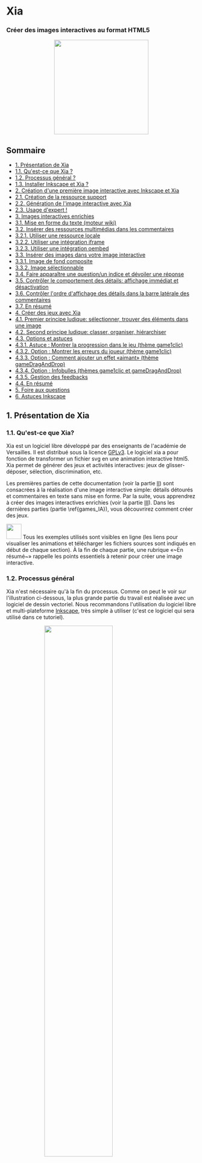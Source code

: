 # Xia
### Créer des images interactives au format HTML5

<img src='../images/xia-logo.png' style='display:block;margin:0 auto;width:250px'>

## Sommaire

- [1. Présentation de Xia](#presentation)
 - [1.1. Qu'est-ce que Xia ?](#quest-ce-que-xia)
 - [1.2. Processus général ?](#processus-general)
 - [1.3. Installer Inkscape et Xia ?](#installer-inkscape-et-xia)
- [2. Création d'une première image interactive avec Inkscape et Xia](#creation-dune-premiere-image-interactive)
 - [2.1. Création de la ressource support](#creation-ressource-support)
 - [2.2. Génération de l'image interactive avec Xia](#generation-image-interactive)
 - [2.3. Usage d'expert !](#export-ligne-de-commande)
- [3. Images interactives enrichies](#images-interactives-enrichies)
 - [3.1. Mise en forme du texte (moteur wiki)](#mise-en-forme-du-texte)
 - [3.2. Insérer des ressources multimédias dans les commentaires](#inserer-ressources-multimedia)
  - [3.2.1. Utiliser une ressource locale](#ressource-multimedia-locale)
  - [3.2.2. Utiliser une intégration iframe](#ressource-multimedia-iframe)
  - [3.2.3. Utiliser une intégration oembed](#ressource-multimedia-oembed)
 - [3.3. Insérer des images dans votre image interactive](#inserer-des-images)
  - [3.3.1. Image de fond composite](#image-de-fond-composite)
  - [3.3.2. Image sélectionnable](#image-selectionnable)
 - [3.4. Faire apparaître une question/un indice et dévoiler une réponse](#question-reponse)
 - [3.5. Contrôler le comportement des détails: affichage immédiat et désactivation](#comportement-details)
 - [3.6. Contrôler l'ordre d'affichage des détails dans la barre latérale des commentaires](#ordre-details)
 - [3.7. En résumé](#resume-images-enrichies)
- [4. Créer des jeux avec Xia](#creer-des-jeux)
 - [4.1. Premier principe ludique: sélectionner, trouver des éléments dans une image](#game-one-clic)
 - [4.2. Second principe ludique: classer, organiser, hiérarchiser](#game-drag-and-drop)
 - [4.3. Options et astuces](#jeux-options-et-astuces)
  - [4.3.1. Astuce : Montrer la progression dans le jeu (thème game1clic)](#jeux-astuce-progression)
  - [4.3.2. Option : Montrer les erreurs du joueur (thème game1clic)](#jeux-options-score2)
  - [4.3.3. Option : Comment ajouter un effet «aimant» (thème gameDragAndDrop)](#jeux-options-magnet)
  - [4.3.4. Option : Infobulles (thèmes game1clic et gameDragAndDrop)](#jeux-options-infobulles)
  - [4.3.5. Gestion des feedbacks](#gestion-feedbacks)
  - [4.4. En résumé](#jeux-resume)
- [5. Foire aux questions](#faq)
- [6. Astuces Inkscape](#astuces)

## 1. Présentation de Xia <a name="presentation"></a>

### 1.1. Qu'est-ce que Xia? <a name="quest-ce-que-xia"></a>

Xia est un logiciel libre développé par des enseignants de l'académie de Versailles. Il est distribué sous la licence [GPLv3](http://www.gnu.org/copyleft/gpl.html). Le logiciel xia a pour fonction de transformer un fichier svg en une animation interactive html5. Xia permet de générer des jeux et activités interactives: jeux de glisser-déposer, sélection, discrimination, etc.

Les premières parties de cette documentation (voir la partie [II](#first_image)) sont consacrées à la réalisation d'une image interactive simple: détails détourés et commentaires en texte sans mise en forme. Par la suite, vous apprendrez à créer des images interactives enrichies (voir la partie [III](#enriched_IA)). Dans les dernières parties (partie \ref{games_IA}), vous découvrirez comment créer des jeux.

<img src='../images/alert_green.png' width='40'>
Tous les exemples utilisés sont visibles en ligne (les liens pour visualiser les animations et télécharger les fichiers sources sont indiqués en début de chaque section). À la fin de chaque partie, une rubrique «~En résumé~» rappelle les points essentiels à retenir pour créer une image interactive.


### 1.2. Processus général <a name="processus-general"></a>

Xia n'est nécessaire qu'à la fin du processus. Comme on peut le voir sur l'illustration ci-dessous, la plus grande partie du travail est réalisée avec un logiciel de dessin vectoriel. Nous recommandons l'utilisation du logiciel libre et multi-plateforme [Inkscape](http://www.inkscape.org/), très simple à utiliser (c'est ce logiciel qui sera utilisé dans ce tutoriel).

<img src='../images/processus-fr.png' style='display:block;margin:0 auto;width:60%;'>

<img src='../images/alert_green.png' width='40'>
Si vous possédez des projets créés avec le logiciel ImagesActives (fichiers possédant une extension .xia), vous pouvez changer l'extension de ces fichiers en .zip, les dézipper, récupérer le fichier svg se trouvant dans le répertoire ainsi obtenu et ouvrir celui-ci avec Inkscape. Si vous utilisez GNU/Linux, explorez le fichier «.xia» et récupérez le fichier «.svg».


### 1.3. Installer Inkscape et Xia <a name="installer-inkscape-et-xia"></a>

L'installation d'Inkscape et de Xia sont les seuls prérequis pour la poursuite de la lecture de cette documentation. Vous trouverez les informations nécessaires à l'installation d'Inkscape sur le site web du projet https://inkscape.org/fr/telecharger/.

Installez impérativement Inkscape en premier, puis Xia, sous peine de ne pas être en mesure d'accéder à Xia directement dans Inkscape.

## 2. Création d'une première image interactive avec Inkscape et Xia <a name='creation-dune-premiere-image-interactive'></a>

### 2.1. Création de la ressource support <a name='creation-ressource-support'></a>

<img src='../images/alert_yellow.png' width='40'>
Visualisez l' [image interactive](https://xia.dane.ac-versailles.fr/demo/tuto/xia1) créée pour cette partie de la documentation. Téléchargez le fichier source au format
[svg](https://xia.dane.ac-versailles.fr/demo/tuto/xia1/svg/xia1.svg).


Les manipulations décrites dans cette partie de la documentation vous permettront de créer une image interactive «basique», comprenant:
- Détails zoomables
- Commentaires uniquement constitués de texte non mis en forme

Une fois l'image choisie, ouvrez-la dans Inkscape -> Fichier -> Ouvrir  

Quand Inkscape vous demande de choisir **Lier** et **Incorporer l'image**, choisissez **Incorporer**.

Les informations renseignées dans les **Métadonnées du document** (menu **Fichier**) seront conservées dans l'animation générée : titre, créateur, droits, etc. Il est donc fortement conseillé de renseigner ces informations. Le rendu est visible sur l'image ci-dessous :

<img src='../images/ia_title.png' style='display:block;margin:0 auto;width:90%;'>

Le titre renseigné dans les métadonnées du document apparait au-dessus de l'image interactive et donnent son nom à la page web l'affichant. Le créateur et les droits associés apparaissent dans la pop up accessible via l'icône «**i**» située à droite du titre de l'image interactive.

Vous pouvez sauvegarder votre projet au format svg dès le début du travail, en allant dans le menu -> Fichier -> Enregistrer.

Vous pouvez, par souci de clarté, supprimer l'extension d'origine de votre image dans le champ **Nom** de la fenêtre de dialogue. Enfin, dans le menu déroulant, choisissez le format de fichier Inkscape svg:

**SVG Inkscape (*.svg)**

De nombreux outils d'Inkscape peuvent être utilisés pour détourer les détails qui deviendront actifs dans l'animation générée par Xia. Parmi ceux-ci:
- ![rectangle](../images/square.png) Créer des rectangles et des carrés
- ![cercle](../images/circles.png) Créer des cercles, des ellipses et des arcs
- ![ligne](../images/line.png) Dessiner des lignes à main levée
- ![ligne](../images/bezier.png) Tracer des courbes de Bézier et des segments de droite

Sans rentrer dans le détail du fonctionnement de ces différents outils (Pour cela, lire le [manuel d'inkscape](http://inkscape.org/doc/shapes/tutorial-shapes.fr.html) ou le [manuel Floss](http://en.flossmanuals.net/inkscape/)), sachez que l'outil **Tracer des courbes de Bézier et des segments de droite** permet de détourer "clic par clic" (les points de construction du polygone sont alors appelés des «**nœuds**»). Vous pouvez refermer votre polygone en cliquant sur le premier nœud de ce même polygone. Vous pouvez dessiner des **Courbes de Bézier** en gardant le clic de votre souris enfoncé après avoir créé un nœud, puis en déplaçant le curseur pour faire apparaître les poignées de contrôle afin de modifier la forme de la courbe.

<img src='../images/alert_red.png' width='40'>
Si vous laissez une forme ouverte dans Inkscape (une courbe par exemple), Xia refermera automatiquement celle-ci en joignant son point de départ et d'arrivée.

<img src='../images/alert_red.png' width='40'>
L'ordre de création des détails dans Inkscape sera respecté dans l'image interactive au format html5 (par exemple, le premier détail détouré dans Inkscape apparaîtra en haut dans le modèle accordéon ou en numéro 1 dans le modèle boutons).

Une fois les détails détourés (La couleur du contour des détails dans l'animation générée par Xia sera la même que celle choisie dans Inkscape), vous pouvez les sélectionner avec l'outil **Sélectionner et transformer des objets** afin de les redimensionner, les déplacer, etc.

<img src='../images/alert_green.png' width='40'>
Si vous avez des difficultés pour sélectionner un détail que vous avez détouré, appliquez-lui une couleur de fond. N'importe quelle couleur fera l'affaire, sauf noir et blanc (pour comprendre pourquoi, lisez la rubrique \ref{white_black_background}).


Vous pouvez accéder aux **Propriétés de l'objet** par un clic-droit sur le détail détouré. À partir de là, vous accédez à une fenêtre de dialogue vous permettant d'ajouter le texte qui sera associé au détail dans l'image interactive:

<img src='../images/object_properties.png' style='display:block;margin:0 auto;width:50%;'>

Les deux champs devant nécessairement être renseignés dans cette fenêtre sont les champs **Titre** et **Description**. Le titre deviendra celui du détail, la description son commentaire. N'oubliez pas de cliquer sur le bouton **Définir** avant de fermer la fenêtre des **Propriétés de l'objet**.

Le processus décrit ci-dessus doit également être effectué avec l'image de fond: le titre et la description de celle-ci serviront d'introduction générale à l'image interactive (il s'agit d'un titre et d'un commentaire qui ne sont pas reliés à un détail particulier).

### 2.2. Génération de l'image interactive avec Xia <a name='generation-image-interactive'></a>

Quand tous les détails sont détourés et leurs métadonnées renseignées, Xia peut être lancé en cliquant sur `> Extensions > Exporter > Xia édu`.

<img src='../images/chemin-xia-inkscape_V2.png' style='display:block;margin:0 auto;width:90%;'>

Choisissez un modèle d'export et un répertoire d'enregistrement de l'image interactive.

En cliquant sur l'une des icônes des modèles d'export, vous générez un fichier `html`. Double-cliquez dessus pour l'ouvrir dans votre navigateur pour voir votre image interactive au format html5.

<img src='../images/alert_red.png' width='40'>
La ressource ainsi générée nécessite un accès internet pour fonctionner pleinement.


<img src='../images/interface_xia2.png' style='display:block;margin:0 auto;width:90%;'>

## 2.3. Usage d'expert ! <a name='export-ligne-de-commande'></a>

Vous pouvez générer vos animations html5 en utilisant le `terminal` avec la commande **xia**. Les paramètres à utiliser sont **--input** pour indiquer le fichier en entrée, **--output** pour indiquer le répertoire d'export, **--theme** pour indiquer le thème choisi.


**Avec GNU/Linux**, pour un export fichier unique utilisant le thème accordionBlack :
```
xia --input monfichier.svg --output ~/export --theme accordionBlack --export singlefile --quality 3
```

**Avec Mac OS X**, pour un export utilisable sans connexion internet, utilisant le thème gameDragAndDrop :

```
cd /Applications/xia.app/Contents/Resources/
python xia.py --input monfichier.svg --output ~/export --theme gameDragAndDrop
```

**Avec Windows**, pour un export fichier unique utilisant le thème accordionBlack, il faut utiliser l'outil XIA version portable (téléchargeable sur le site de XIA). Une fois l'archive zip décompressée,(supposons que vous l'ayez fait dans xia-windows), il faut éditer le fichier `xia-windows/xia/xia.bat` comme suit :


<img src='../images/windows-commandline.png' style='display:block;margin:0 auto;width:90%;'>

Puis double-cliquer sur le fichier `xia.bat` pour lancer l'export.


<a name='enriched_ia'></a>

## 3. Images interactives enrichies <a name='images-interactives-enrichies'></a>

<img src='../images/alert_green.png' width='40'>
Visualisez l'[image interactive](https://xia.dane.ac-versailles.fr/demo/tuto/xia2) créée pour cette partie de la documentation. Téléchargez le fichier source au format [svg](https://xia.dane.ac-versailles.fr/demo/tuto/xia2/svg/xia2.svg).

Dans cette section, l'objectif demeure la création d'une image interactive «**simple**» (autrement dit, dans laquelle un détail fait apparaître un commentaire). Cependant, le texte des commentaires sera enrichi par une mise en forme ou des ressources multimédias.


### 3.1. Mise en forme du texte (moteur Wiki) <a name='mise-en-forme-du-texte'></a>

Pour enrichir le texte et proposer des ressources multimédia, XIA s'appuie sur une syntaxe wiki élémentaire. Comme vous pouvez le constater en comparant les deux captures ci-dessous, il suffit d'ajouter des **marqueurs** spécifiques dans le texte pour réaliser la mise en forme ou simplement écrire les liens vers les ressources à intégrer.


Texte saisi avec les marqueurs wiki :

<img src='../images/pikipiki-fr.png' style='display:block;margin:0 auto;width:90%;'>

Rendu final :

<img src='../images/pikipiki-fr-resultat.png' style='display:block;margin:0 auto;width:90%;'>

#### Syntaxe Wiki et intégration de ressources.

- `***Mettre en gras***`
- `**Mettre en italique**`
- `{{{écrire du texte sans formatage}}}`
- Pour insérer une image qui se trouve sur internet, écrivez simplement le lien vers cette image :
```
https://xia.dane.ac-versailles.fr/img/xia.png
```
- Pour insérer une image qui se trouve à côté de la ressource XIA que vous avez générée, utilisez la syntaxe des chemins relatifs :
```
./mon_image.jpeg
../images/mon_autre_image.jpeg
```

- Pour créer un hyperlien vers le site XIA, saisissez simplement l'url :
```
https://xia.dane.ac-versailles.fr
```
- Pour créer un hyperlien sur un mot ou une expression :
```
[https://xia.dane.ac-versailles.fr SITE XIA]
```
- Pour créer un hyperlien sur une adresse mail, saisissez simplement l'adresse mail :
```
dev-xia@ac-versailles.fr
```

- Utiliser une liste à puces (***Placer un espace devant chaque astérisque***) :
```
 * élément 1
 * élément 2
   * élément 2-1
   * élément 2-2
```

### 3.2. Insérer des ressources multimédias dans les commentaires <a name='inserer-ressources-multimedia'></a>

#### 3.2.1. Utiliser une ressource locale <a name='ressource-multimedia-locale'></a>

L'insertion de ressources multimédias dans les commentaires est chose assez aisée: copiez-collez l'url de la ressource (qu'elle soit absolue ou relative) ou le code iframe du service web utilisé pour héberger votre ressource, et Xia créera automatiquement un lecteur multimédia, pour peu que celle-ci (image, son, vidéo) fasse partie des formats supportés :

- **[Images]** : jpg, jpeg, png, gif
- **[Audio]** : ogg, mp3
- **[Video]** : ogv, webm, mp4

Le lien doit être inséré dans le champ `Description` des `Propriétés de l'objet`.

- **[Lien absolu]** : Si l'url de la ressource est `http://web.crdp.ac-versailles.fr/02546.ogg`, il suffit alors d'écrire cette url dans le champ `Description` des
`Propriétés de l'objet` dans Inkscape.

- **[Lien relatif]** : Si le fichier de la ressource multimédia se trouve dans le répertoire d'export de l'image interactive, ou dans un répertoire contenu dans celui-ci, indiquez simplement le chemin vers le fichier, en considérant le répertoire d'export comme répertoire racine. Par exemple, si le fichier `video.ogv` se trouve dans le répertoire `videos` se trouvant lui-même dans le répertoire de l'image interactive, indiquez :

```
./videos/video.ogv
```

pour créer le lecteur multimédia.


<img src='../images/alert_green.png' width='40'>
Les formats vidéos gérés par Xia ne le sont pas par tous les navigateurs web. Il est donc recommandé d'exporter les vidéos dans les 3 formats supportés (mp4, ogv et webm), et de les téléverser dans le même répertoire. Ainsi, même si un format spécifique est renseigné dans la description (si l'on suit l'exemple précédent: `videos/video.ogv`), si le navigateur est incapable de lire
la ressource, il cherchera automatiquement à lire les fichiers du même nom mais possédant une extension différente (c'est à dire, `video.mp4`  et `video.webm`).

#### 3.2.2. Utiliser une intégration iframe <a name='ressource-multimedia-iframe'></a>

Une autre possibilité consiste à insérer un code `iframe`. Celui-ci sera interprété et le lecteur du service web apparaîtra, donnant accès à la ressource.


#### 3.2.3. Utiliser une intégration oembed <a name='ressource-multimedia-oembed'></a>

Une dernière possibilité, la plus simple de toutes, vous permet d'insérer des ressources en utilisant la technologie `oembed`. Actuellement, XIA sait gérer les services externes suivants :

- **Flickr** : Utilisez directement leur système de partage comme par exemple `https://flic.kr/p/jZ2A12`
- **Scolawebtv** (service de l'académie de Versailles) : Utilisez directement leurs liens oembed comme par exemple `https://scolawebtv.crdp-versailles.fr/?id=3740`
- **WebTv** (service de l'académie de Versailles) : Utilisez directement leurs liens oembed comme par exemple `http://webtv.ac-versailles.fr/spip.php?article1205`

### 3.3. Insérer des images dans votre image interactive <a name='inserer-des-images'></a>

#### 3.3.1. Image de fond composite <a name='image-de-fond-composite'></a>

Après avoir réalisé votre image interactive, vous vous rendez compte qu'il manque des éléments dans votre image de fond. Sachez que vous pouvez a posteriori ajouter d'autres images et ainsi les grouper avec l'image de fond pour constituer une image de fond composite. Pour faire cela :

- Sélectionnez `> Fichier > Importer` dans Inkscape afin d'incorporer votre nouvelle image.
- Sélectionnez votre image de fond et votre nouvelle image en même temps (Utilisez la touche `Shift` au moment de la sélection multiple)
- Groupez ces deux éléments sélectionnés en allant dans le menu `> Objets > Grouper`


#### 3.3.2. Image sélectionnable <a name='image-selectionnable'></a>

Il arrive que vous ayez besoin d'ajouter des commentaires sur votre image qui ne soient pas liés à un détail. Une méthode simple consiste à ajouter une image à votre composition. Par défaut, cette image ne sera visible qu'au survol. Si vous souhaitez la rendre persistante, il suffit d'avoir recours à un artifice : appliquez une couleur de fond blanche sur cette image.
L'image importée n'apparaîtra dans l'animation html5 qu'à une condition: que vous lui ayez appliqué un fond blanc dans Inkscape. Choisissez la couleur blanche dans la palette horizontale en bas de l'interface d'Inkscape:

<img src='../images/inkscape_palette.png' style='display:block;margin:0 auto;width:90%;'>


En indiquant une url dans le champ `Titre` des `Propriétés de l'objet`, cette image incorporée deviendra un lien cliquable.


### 3.4. Faire apparaître une question/un indice et dévoiler une réponse <a name='question-reponse'></a>

Vous pouvez créer une icône cliquable, qui empêche temporairement un utilisateur de lire la suite du commentaire. Vous pouvez même demander à l'utilisateur d'indiquer un mot de passe pour lire la suite du commentaire.

Pour cela, utilisez la syntaxe suivante :

```
TITRE : Quel est le prénom du seigneur Vador ?
```


```
DESCRIPTION :

[[Indice : Pensez à un pigment Sombre !]]

[[Voir la réponse : Dark]]
```

Voici le résultat obtenu sur un thème `accordionBlack` :

<img src='../images/vador_question.png' style='display:block;margin:0 auto;width:90%;'>

Si vous cliquez sur les boutons, voici le résultat :

<img src='../images/vador_question_clic.png' style='display:block;margin:0 auto;width:90%;'>

Pour rendre les choses plus difficiles, vous pouvez aussi utiliser un code pour verrouiller les boutons comme suit. Supposons que vous vouliez interdire l'accès à l'indice avec le code `security` :


```
TITRE : Quel est le prénom du seigneur Vador ?
```


```
DESCRIPTION :

[[Indice (code=security): Pensez à un pigment Sombre !]]

[[Donner la réponse (code=Dark): Bravo !]]
```
Dès que l'élève cliquera sur le bouton `Indice`, un champ de saisie apparaitra pour lui permettre de saisir le code de sécurité. De même, quand il cliquera sur le bouton `Donner la réponse`, il devra saisir le mot `Dark` pour laisser apparaître le message de succès. Notez que ce dernier usage est un contournement de la fonctionnalité initiale.

<img src='../images/vador_question_locked.png' style='display:block;margin:0 auto;width:90%;'>


<img src='../images/alert_green.png' width='40'>
Les éléments `[[..]]` peuvent être imbriqués.


### 3.5. Contrôler le comportement des détails: affichage immédiat et désactivation <a name='comportement-details'></a>

Par défaut, le comportement des détails d'une image interactive est le suivant :
- mise en valeur des détails au survol de la souris ou par un clic sur son titre dans les commentaires,
- effet de zoom lors d'un second clic sur le détail actif.

Ces deux comportements par défaut peuvent être modifiés si vous appliquez un fond noir ou blanc aux détails détourés :

- **[Détail avec un fond blanc]** Dans l'image interactive, ces détails seront visibles immédiatement, sous la forme d'un aplat de couleur opaque, cachant l'image de fond; une fois sélectionné, ce fond sera visible (le zoom demeure actif).
- **[Détail avec un fond noir]** Les utilisateurs devront cliquer pour activer le détail, mais l'effet de zoom est désactivé.

Conséquence logique: comme un détail ne saurait avoir simultanément un fond noir et un fond blanc, un détail ne peut donc être à la fois immédiatement visible et avoir le zoom désactivé.

### 3.6. Contrôler l'ordre d'affichage des détails dans la barre latérale des commentaires <a name='ordre-details'></a>

Par défaut dans une image interactive de type `accordéon`, les détails apparaissent verticalement en suivant l'ordre dans lequel ils ont été créés dans Inkscape (le premier détail créé dans Inkscape correspond à celui placé en haut dans la barre latérale de l'image interactive).

Pour changer cet ordre par défaut, utilisez les boutons dédiés de la barre de menu :

<img src='../images/inkscape_zindex.png' style='display:block;margin:0 auto;width:20%;'>

Commencez par sélectionner le détail sur lequel vous voulez agir et cliquez sur l'un des 4 boutons ci-dessus pour modifier la `profondeur` du détail.

### 3.7. En résumé <a name='resume-images-enrichies'></a>

- Vous pouvez enrichir et mettre en forme le texte en utilisant des balises
- L'enrichissement multimédia est possible par simple lien (relatif ou absolu) vers un fichier dont le format est reconnu par Xia
- On ajoute des images sur l'image de fond en les incorporant et en leur appliquant un fond blanc.
- On peut modifier le comportement par défaut des détails en leur appliquant une couleur de fond (blanc ou noir)
- L'ordre des détails de l'image interactive dépend de l'ordre de leur création dans Inkscape. Cependant, on peut utiliser l'éditeur XML d'Inkscape pour modifier cet ordre
- Il est possible d'empêcher les utilisateurs d'accéder au commentaire en insérant une icône cliquable et / ou un mot de passe

## 4. Créer des jeux avec Xia <a name='creer-des-jeux'></a>

Jusqu'à maintenant, cette documentation n'a traité que de la création d'image interactive «**traditionnelle**»: une image de fond, des détails détourés associés à des commentaires.

Ce type d'image interactive peut être utilisé en classe dans des situations très variées (les élèves découvrent progressivement une image, ou créent eux-mêmes une image interactive), mais Xia va plus loin avec de nouvelles fonctionnalités. On peut désormais créer des jeux, des activités, dans lesquelles l'utilisateur final a bien davantage à faire que de simplement cliquer sur des détails et lire du texte.

### 4.1. Premier principe ludique : sélectionner, trouver des éléments dans une image <a name='game-one-clic'></a>


Le principe ludique décrit dans cette partie de la documentation est le suivant: le joueur doit sélectionner des détails dans une image, quand il a sélectionné les éléments indiqués dans la consigne, un message de fin apparaît.

Visualisez le [jeu](https://xia.dane.ac-versailles.fr/demo/tuto/xia3) créé pour cette partie de la documentation.

Téléchargez le fichier source au format [svg](https://xia.dane.ac-versailles.fr/demo/tuto/xia3/svg/xia3.svg)


Ce type de jeu est presque le type d'image interactive la plus facile à créer. Vous devez uniquement détourer les détails que le joueur devra sélectionner.

Les consignes doivent être indiquées dans les métadonnées du document. Xia cherchera les informations relatives aux consignes dans le champ `Description` des métadonnées du document, et créera une pop up affichant ces consignes à l'ouverture du jeu. Le joueur pourra les lire, fermer la fenêtre puis jouer.

Quand un joueur termine le jeu, un message apparaît automatiquement. Ce message doit être renseigné dans le champ `Description` des `Propriétés de l'objet` de l'image de fond.


\begin{tip}
Le texte inséré dans la balise \verb|<message></message>| peut être enrichi avec des images, des vidéos, du son. On peut aussi imaginer ajouter un lien vers un autre jeu, ce qui permettrait aux utilisateurs d'enchaîner les jeux par degré de difficulté.
\end{tip}


Une fois votre fichier svg préparé, choisir le modèle d'export `game1clic` pour générer le jeu.


### 4.2. Second principe ludique: classer, organiser, hiérarchiser <a name='game-drag-and-drop'></a>

#### 4.2.1 Créez votre premier jeu de glisser/déposer

Le second type de jeu pouvant être créé avec Xia est basé sur le principe du glisser-déposer. Des étiquettes déplaçables sont déposées sur l'image de fond. Quand tous les éléments ont été placés sur leur zone de dépôt, un message apparaît, annonçant la fin du jeu.

Visualisez le [jeu](https://xia.dane.ac-versailles.fr/demo/tuto/xia5) créée pour cette partie de la documentation.

Téléchargez le fichier source au format [svg](https://xia.dane.ac-versailles.fr/demo/tuto/xia5/svg/xia5.svg).

Voici comment créer un jeu basé sur le principe du glisser-déposer:

Dans Inkscape:

- Choisir et importer une image de fond
- Créer les éléments que les utilisateurs de votre image interactive auront à déplacer et à déposer (autrement dit: des images, des mots ou groupes de mots: voir ci-dessous les explications)
- Créer la fenêtre surgissante de consignes en éditant les informations du champ \softmenu{Fichier $\rightarrow$ Métadonnées du document $\rightarrow$ Description}\footnote{Exactement comme dans le jeu game1clic}
- En renseignant les métadonnées, faites correspondre chaque élément à une zone de dépôt (ces zones de dépôts étant en réalité des détails détourés)


- Dans Xia
- Exporter le fichier source au format svg avec le modèle `gameDragAndDrop`

Deux méthodes peuvent être utilisées pour créer les éléments que les joueurs auront à glisser et déposer. La première, très simple, consiste à utiliser un utilitaire de capture d'écran capable de créer des petites images au format png, puis d'importer celles-ci dans Inkscape. Il est également possible de créer ces éléments directement dans Inkscape. Par exemple, en créant un texte, en regroupant ce texte avec une forme puis en faisant une copie bitmap de cet ensemble (\softmenu{Édition $\rightarrow$ Créer une
copie bitmap}).


Les éléments à déplacer doivent être associés à leur zone de dépôt \footnote{\textbf{Un} objet ne pouvant être associé qu'à \textbf{une} zone de dépôt.}. Pour faire cela, il faut «~jumeler~» les éléments à glisser-déposer avec leur zone de dépôt en faisant correspondre le champ \softmenu{ID} de la zone de dépôt au champ \softmenu{Description} de
l'élément à glisser déposer. La seule subtilité tient dans la balise \verb|<target></target>| devant être indiquée dans la \softmenu{Description}.

Vous trouverez dans le tableau \ref{tag2_sumup} un résumé des balises à renseigner dans les \softmenu{Propriétés de l'objet} des éléments à déplacer et des zones de dépôts afin de les faire correspondre les unes aux autres.

\begin{table}
\begin{tabular}{|p{1.in}|p{2.5in}|p{1.5in}|}
\hline
 & Élément à déplacer (objets à glisser et déposer) & Détail détouré (zone de dépôt)\\
\hline
Champ ID & & \verb|Titre_du_détail|\\
\hline
Champ description & \verb|<target>Titre_du_détail</target>| & \\
\hline
\end{tabular}
\caption{Résumé des balises à utiliser dans le jeu gameDragAndDrop}
\label{tag2_sumup}
\end{table}

Une fois votre fichier svg préparé, choisir le modèle `gameDragAndDrop` pour générer le jeu.

#### 4.2.2 Utilisez les collisions

Le principe ludique documenté dans cette section est le suivant: le joueur doit déplacer des éléments vers des zones de dépôt, mais les déplacements de ces éléments ne peuvent avoir lieu que dans certaines limites. Le jeu de type «`collisions`» peut ainsi être utilisé pour créer des labyrinthes, des taquins.

Visualisez le [jeu](https://xia.dane.ac-versailles.fr/demo/tuto/xia6) créée pour cette partie de la documentation.

Téléchargez le fichier source au format [svg](http://xia.dane.ac-versailles.fr/demo/tuto/xia6/svg/xia6.svg).

Pour créer ce type de jeu, ajoutez la balise `<collisions>on</collisions>` à l'image de fond. Une fois cela fait, tous les détails deviennent «`solides`», et bloquent le déplacement des objets qu'il faut déplacer (images au format png importées, ou copie bitmap de formes dessinées avec Inkscape).

Le jeu de type «~collisions~» est en réalité un jeu de type gameDragAndDrop, puisque la résolution passe par le dépôt d'un ou plusieurs éléments à certains endroits de l'image. Les balises nécessaires dans ce type de jeu sont donc les mêmes que dans le jeu gameDragAndDrop `<target></target>` sur les objets, `<score></score>` et `<message></message>` sur l'image de fond: voir la section \ref{gameDragAndDropsection}.}, mais il faudra penser à appliquer la balise \verb|<collisions>off</collisions>| sur les zones de dépôts, dans le champ \softmenu{Description}.

Une fois votre fichier svg préparé, choisir le modèle `gameDragAndDrop` pour générer le jeu.

### 4.3. Options et astuces <a name='jeux-options-et-astuces'></a>

#### 4.3.1. Astuce : Montrer la progression dans le jeu (thème game1clic) <a name='jeux-astuce-progression'></a>

Il est possible de faire s'afficher des éléments graphiques quand le joueur
sélectionne une réponse correcte. Ces éléments peuvent être des png importés
ou des formes directement dessinées dans Inkscape. Comme Xia considère
qu'une forme dessinée avec les outils d'Inkscape est un détail, il faudra
transformer ces formes en utilisant l'outil «~copie bitmap~». Par exemple:
\begin{enumerate}
 \item Dessinez une étoile aux bords jaunes et au fond jaune avec les outils de
dessin d'Inkscape
 \item Sélectionnez cette étoile, et cliquez sur \softmenu{Édition $\rightarrow$
Créer une copie bitmap}
 \item Supprimer l'étoile créée avec les outils de dessin
\end{enumerate}

Une fois les éléments importés (format png) ou créés (copie bitmap des
formes dessinées manuellement), appliquez-leurs les caractéristiques
suivantes:
\begin{center}
\softmenu{Interactivité > OnClick} = \verb|off|
\end{center}
Ensuite, groupez le détail cliquable et son élément graphique (en cliquant
successivement sur le détail et l'élément en maintenant la touche \Shift
enfoncée), puis en sélectionnant \softmenu{Grouper} dans le menu
\softmenu{Objet} d'Inkscape.

#### 4.3.2. Option : Montrer les erreurs du joueur (thème game1clic) <a name='jeux-options-score2'></a>

On voit clairement l'intérêt pédagogique des jeux basés sur le principe de
la sélection\ldots mais on voit également rapidement comment des élèves
peuvent être tentés de contourner le dispositif ludique pour terminer les
jeux sans avoir à réfléchir (par exemple, en cliquant frénétiquement partout
sur l'image, jusqu'à trouver par hasard tous les détails répondant à la
consigne).

C'est la raison pour laquelle il peut être intéressant de mettre en valeur
les erreurs commises par le joueur.

Pour cela, il faudra prévoir les erreurs pouvant être commises, et placer
sur l'image des éléments graphiques symbolisant l'erreur (croix rouge,
etc.). Ces éléments pouvant être des images au format png importées ou des
formes dessinées dans Inkscape, puis copiées en bitmap (voir la rubrique
\ref{playersscore}). Ces éléments devront posséder les caractéristiques
suivantes:
\begin{center}
\softmenu{Interactivité > OnClick} = \verb|disable-score|
\end{center}
Une fois la balise \verb|disable-score| appliquée, le détail demeure
cliquable, mais sa sélection n'ajoutera pas un point au compteur surveillant
le score pour délivrer le message de fin.

#### 4.3.3. Option : Comment ajouter un effet «aimant» (thème gameDragAndDrop) <a name='jeux-options-magnet'></a>


Si vous indiquez \verb|<magnet>on</magnet>| dans le champ
\softmenu{Description} de la zone de dépôt, un effet aimant sera activé
quand le joueur déposera l'élément sur celle-ci.

\subsubsection{Liens sur les zones de dépôt (thème gameDragAndDrop)}

Vous pouvez insérer un lien dans le champ \softmenu{Titre} des
\softmenu{Propriétés de l'objet} de la zone de dépôt. L'utilisateur peut
cliquer sur cette zone ou y déposer l'étiquette correspondante pour suivre
le lien.

#### 4.3.4. Option : Infobulles (thèmes game1clic et gameDragAndDrop) <a name='jeux-options-infobulles'></a>


\begin{links}
Visualisez l'\href{http://xia.dane.ac-versailles.fr/demo/tuto/xia7}{image
interactive} créée pour cette partie de la documentation.

Téléchargez le fichier source au format
\href{http://xia.dane.ac-versailles.fr/demo/tuto/xia7/svg/xia7.svg}{svg}.
\end{links}

Il est possible de faire s'afficher des infobulles lorsque la souris survole
certains détails. Pour cela, créez l'infobulle avec une image au format png
importée ou une copie bitmap (voir rubrique \ref{playersscore}) d'un texte
créé dans Inkscape\footnote{Ou une copie bitmap d'une forme groupée avec du
texte\ldots}, et appliquez à cette infobulle une \softmenu{ID} spéicifique
dans les \softmenu{Propriétés de l'objet}. Ensuite, indiquez la balise
\verb|<tooltip>ID_de_l_infobulle</tooltip>| dans le champ
\softmenu{Description} des \softmenu{Propriétés de l'objet} du détail censé
déclencher l'apparition de l'infobulle (par exemple, dans l'image
ci-dessous: au survol de la souris, le carré jaune fait apparaître
l'infobulle "Test"):\\


\begin{center}
 \includegraphics[width=0.5\textwidth]{images/tooltip_example}\\
 \end{center}

Notez que cette fonctionnalité est également disponible avec les thèmes
game1clic et gameDragAndDrop.\\


\subsubsection{Double compteur de score (thèmes game1clic et gameDragAndDrop)}

En indiquant \verb|score2| dans le champ \softmenu{onclick}
(\softmenu{Propriétés de l'objet $\rightarrow$ Interactivité}) du détail, et
en utilisant les balises\\
\texttt{<score2></score2>} et \texttt{<message2></message2>} dans les
\softmenu{Propriétés de l'objet} de l'image de fond, on peut créer un
système de double comptage des points, dans lequel l'utilisateur peut
sélectionner deux types de détails différents.

Ainsi, vous pouvez créer un jeu où 3 détails comportent la balise
\texttt{score2} (cette balise correspondant à des erreurs), et indiquez dans
les \softmenu{Propriétés de l'objet} de l'image de fond:\\
\texttt{<score>4</score>\\ <message>Bravo!</message>\\ <score2>3</score2>\\
<message2>3 erreurs... Ça fait beaucoup...\\
Concentrez-vous et recommencez!...</message2>}\\

#### 4.3.5. Gestion des feedbacks. <a name='gestion-feedbacks'></a>

- onfail return
- score2 pour gestion des erreurs
-


### 4.4. En résumé <a name='jeux-resume'></a>

Ces tableaux résument les balises pouvant être utilisées dans le cadre de la création de jeux avec Xia:

\begin{table}[thp]
 \begin{tabular}{|p{.5cm}|p{2cm}|p{10cm}|}
 \hline
 \multicolumn{3}{|l|}{Modèle \softmenu{game1clic}} \\
 \hline
 \multicolumn{3}{|l|}{\texttt{<score></score>}}\\
 \hline
 & \emph{Rôle} & Permet de régler le nombre de bonnes réponses nécessaires pour faire
apparaître le message de fin du jeu\\
 & \emph{Élément}  & Image de fond \\
 & \emph{Où?} & \softmenu{Propriétés de l'objet $\rightarrow$ Description} \\
 & \emph{Quoi?} & Le nombre de bonnes réponses nécessaires à la résolution du jeu\\
 \hline
 \multicolumn{3}{|l|}{\texttt{<message></message>} }\\
 \hline
  & \emph{Rôle} & Fait apparaître le message de fin du jeu \\
  & \emph{Élément}  & Image de fond \\
  & \emph{Où?} & \softmenu{Propriétés de l'objet $\rightarrow$ Description}\\
  & \emph{Quoi?} & Message que vous pouvez enrichir avec des ressources multimédias ou un lien
hypertexte\\
  \hline
  \multicolumn{3}{|l|}{\texttt{off}}\\
  \hline
  & \emph{Rôle} & Rend un détail insensible au clic \\
  & \emph{Élément} & Détail \\
  & \emph{Où?} & \softmenu{Propriétés de l'objet $\rightarrow$ Interactivité $\rightarrow$
Onclick}\\
 \hline
  \multicolumn{3}{|l|}{\texttt{disable-score}}\\
  \hline
  & \emph{Rôle} & Rend un détail détouré cliquable, mais sa sélection n'ajoutera pas de point
au compteur de score \\
  & \emph{Élément} & Détail \\
  & \emph{Où?} & \softmenu{Propriétés de l'objet $\rightarrow$ Interactivité $\rightarrow$
Onclick}\\
  \hline
    \multicolumn{3}{|l|}{\texttt{score2}}\\
  \hline
  & \emph{Rôle} & Ajoute un point au deuxième compteur de score \\
  & \emph{Élément} & Détail \\
  & \emph{Où?} & \softmenu{Propriétés de l'objet $\rightarrow$ Interactivité $\rightarrow$
Onclick}\\
  \hline
  \multicolumn{3}{|l|}{\texttt{<tooltip></tooltip>}}\\
  \hline
  & \emph{Rôle} & Affiche une infobulle au survol de la souris \\
  & \emph{Élément} & Détail \\
  & \emph{Quoi?} & Assurez-vous que ce champ est identique à l'ID de l'élément servant
d'infobulle\\
  & \emph{Où?} & \softmenu{Propriétés de l'objet $\rightarrow$ Description}\\
  \hline
 \multicolumn{3}{|l|}{\texttt{<score2></score2>}}\\
 \hline
 & \emph{Rôle} & Régler le nombre de bonnes réponses nécessaires à l'apparition du second
message (jeu à double score)\\
 & \emph{Élément}  & Image de fond \\
 & \emph{Où?} & \softmenu{Propriétés de l'objet $\rightarrow$ Description} \\
 & \emph{Quoi?} & Le nombre de bonnes réponses nécessaires à la résolution du jeu\\
 \hline
 \multicolumn{3}{|l|}{\texttt{<message2></message2>}}\\
 \hline
  & \emph{Rôle} & Fait apparaître le second message de fin du jeu (jeu à double score) \\
  & \emph{Élément}  & Image de fond \\
  & \emph{Où?} & \softmenu{Propriétés de l'objet $\rightarrow$ Description}\\
  & \emph{Quoi?} & Message que vous pouvez enrichir avec des ressources multimédias ou un lien
hypertexte\\
  \hline
  \end{tabular}
  \caption{Balises à insérer pour un jeu de type game1clic}
 \end{table}

 \begin{table}[thp]
 \begin{tabular}{|p{.5cm}|p{2cm}|p{10cm}|}
 \hline
 \multicolumn{3}{|l|}{Modèle \softmenu{gameDragAndDrop}} \\
 \hline
 \multicolumn{3}{|l|}{\texttt{<score></score>}}\\
 \hline
 & \emph{Rôle} & Permet de régler le nombre de bonnes réponses nécessaires pour faire
apparaître le message de fin du jeu\\
 & \emph{Élément}  & Image de fond \\
 & \emph{Où?} & \softmenu{Propriétés de l'objet $\rightarrow$ Description} \\
 & \emph{Quoi?} & Le nombre de bonnes réponses nécessaires à la résolution du jeu\\
 \hline
 \multicolumn{3}{|l|}{\texttt{<message></message>} }\\
 \hline
  & \emph{Rôle} & Fait apparaître le message de fin du jeu \\
  & \emph{Élément}  & Image de fond \\
  & \emph{Où?} & \softmenu{Propriétés de l'objet $\rightarrow$ Description}\\
  & \emph{Quoi?} & Message que vous pouvez enrichir avec des ressources multimédias ou un lien
hypertexte\\
  \hline
  \multicolumn{3}{|l|}{\texttt{<target></target>}}\\
  \hline
  & \emph{Rôle} & Indique la correspondance entre l'élément à déplacer et la zone de dépôt \\
  & \emph{Élément} & Élément à déplacer \\
  & \emph{Où?} & \softmenu{Propriétés de l'objet $\rightarrow$ Description}\\
  & \emph{Quoi?} & Assurez-vous que ce champ est identique à l'ID de la zone de dépôt\\
  \hline
  \multicolumn{3}{|l|}{\texttt{<magnet>on</magnet>}}\\
  \hline
  & \emph{Rôle} & Ajoute un effet «~aimant~» \\
  & \emph{Élément} & Zone de dépôt \\
  & \emph{Où?} & \softmenu{Propriétés de l'objet $\rightarrow$ Description} \\
  \hline
  \multicolumn{3}{|l|}{\texttt{<collisions>on</collisions>}}\\
  \hline
  & \emph{Rôle} & Active le jeu de type "collisions" \\
  & \emph{Élément} & Image de fond \\
  & \emph{Où?} & \softmenu{Propriétés de l'objet $\rightarrow$ Description} \\
  \hline
  \multicolumn{3}{|l|}{\texttt{<collisions>off</collisions>}}\\
  \hline
  & \emph{Rôle} & Crée une zone de dépôt dans un jeu de type "collisions"\\
  & \emph{Élément} & Zone de dépôt\\
  & \emph{Où?} & \softmenu{Propriétés de l'objet $\rightarrow$ Description} \\
  \hline
    \multicolumn{3}{|l|}{\texttt{<tooltip></tooltip>}}\\
  \hline
  & \emph{Rôle} & Affiche une infobulle au survol de la souris \\
  & \emph{Élément} & Zone de dépôt, éléments à déplacer \\
  & \emph{Quoi?} & Assurez-vous que ce champ est identique à l'ID de l'élément servant
d'infobulle\\
  & \emph{Où?} & \softmenu{Propriétés de l'objet $\rightarrow$ Description}\\
  \hline
 \multicolumn{3}{|l|}{\texttt{<score2></score2>}}\\
 \hline
 & \emph{Rôle} & Régler le nombre de bonnes réponses nécessaires à l'apparition du second
message (jeu à double score)\\
 & \emph{Élément}  & Image de fond \\
 & \emph{Où?} & \softmenu{Propriétés de l'objet $\rightarrow$ Description} \\
 & \emph{Quoi?} & Le nombre de bonnes réponses nécessaires à la résolution du jeu\\
 \hline
 \multicolumn{3}{|l|}{\texttt{<message2></message2>}}\\
 \hline
  & \emph{Rôle} & Fait apparaître le second message de fin du jeu (jeu à double score) \\
  & \emph{Élément}  & Image de fond \\
  & \emph{Où?} & \softmenu{Propriétés de l'objet $\rightarrow$ Description}\\
  & \emph{Quoi?} & Message que vous pouvez enrichir avec des ressources multimédias ou un lien
hypertexte\\
  \hline
  \end{tabular}
  \caption{Balises à insérer en vue d'un export gameDragAndDrop}
\end{table}

\section{Foire aux questions et trucs et astuces pour le logiciel Inkscape}

## 5. Foire aux questions <a name='faq'></a>

### Je ne vois pas Xia dans le menu extensions d'Inkscape. Pourquoi?

Avez-vous installé Inkscape avant Xia? Si ce n'est pas le cas, ré-installez Xia. Si vous utilisez la version portable de Xia, le fait que rien n'apparaisse dans le menu extension est tout à fait normal.

### L'icône «Fichier source» n'apparaît pas quand je lance Xia depuis le menu extension d'Inkscape. Pourquoi?

En lançant Xia depuis les extensions d'Inkscape, il n'y a pas d'icône «~Fichier source~», puisque Xia considère que l'animation html5 que vous souhaitez générer est celle sur laquelle vous travaillez dans Inkscape... Choisissez donc uniquement les options d'exportation et le modèle.

### J'ai installé Inkscape mais je ne le retrouve pas dans mes programmes. Où se cache-t-il?
Xia se trouve dans le dossier des «~Applications~» de Mac OS X.  Sur un sytème GNU/Linux, le paquet Xia porte le nom «~xia-converter~».  Sur Windows, Xia ne fonctionne que comme extension d'Inkscape. Si vous souhaitez utiliser le logiciel seul, utilisez la version portable.

### J'ai ajouté du texte sur mon image avec l'outil «~Créer et éditer des objets textes~», mais je ne le vois pas apparaître dans mon image interactive. Pourquoi?

Si vous ne faites pas de copie bitmap du texte, Xia considèrera que le texte créé avec l'outil «~Créer et éditer des objets textes~» est un détail, et pas une image à afficher.

## 6. Astuces Inkscape <a name='astuces'></a>

- Ajoutez des couleurs de fond à vos détails. Les détails seront ainsi plus faciles à sélectionner et modifier, et cela n'aura aucune conséquence sur l'animation html5 (sauf si vous choisissez le blanc ou le noir comme couleur de remplissage).
- Si vous voulez créer un détail à partir de plusieurs, vous pouvez les «~Grouper~» (\softmenu{Objet} $\rightarrow$ \softmenu{Grouper}, ou \Ctrl + \keystroke{G}) ou les «~Unir~» (\softmenu{Chemin} $\rightarrow$ \softmenu{Union}, ou \Ctrl + \keystroke{+}).
- Quand un détail est créé, il est toujours possible de le modifier: ajout ou suppression de nœuds, déplacement, etc. Il suffit de double-cliquer sur un détail et d'utiliser les outils de modification:
 \begin{center}
 \includegraphics[width=0.8\textwidth]{./images/modifynodes}\\  
 \end{center}
 \item Certains raccourcis claviers vous feront gagner énormément de temps!
 \begin{enumerate}
  \item \fbox{\Shift + \Ctrl + \keystroke{a}} pour accéder aux outils d'\softmenu{Alignement et de distribution}
  \item \fbox{\Shift + \Ctrl + \keystroke{o}} pour accéder aux \softmenu{Propriétés de l'objet}
  \item \fbox{\Alt + \keystroke{b}} pour créer une copie bitmap d'une forme dessinée dans Inkscape
  \item \fbox{\Ctrl + \keystroke{g}} pour grouper différents objets ou détails et
\fbox{\Ctrl + \Shift + \keystroke{g}} pour les dégrouper
 \end{enumerate}

- Si vous créez votre image interactive uniquement avec les outils de dessin d'Inkscape (en faisant des copies bitmap de formes ou d'images importés), nous vous recommandons fortement de grouper tous les objets (y compris l'image de fond), de faire une copie bitmap de cet ensemble, et d'utiliser cette copie bitmap comme image de fond. Si vous ne le faites pas, certaines images ou copies bitmap risque de disparaître dans l'image interactive lorsque des détails situés au-dessus d'eux seront sélectionnés (ce qui est
logique: le rôle principal d'un détail est de permettre à l'utilisateur de voir ce qui se trouve sur l'image de fond).
